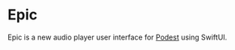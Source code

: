 # Epic

Epic is a new audio player user interface for [Podest](https://github.com/michaelnisi/podest) using SwiftUI.
